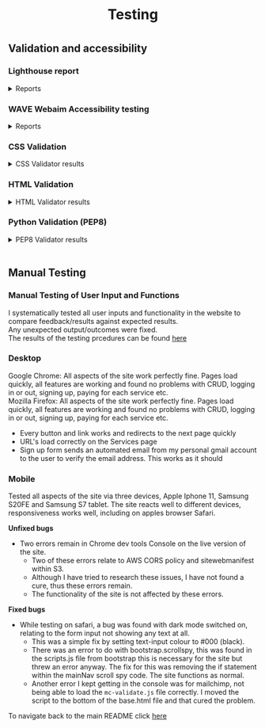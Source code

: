 <h1 align=center>Testing</h1>

#
## **Validation and accessibility**

### **Lighthouse report**
<details>
  <summary>Reports</summary>
  
  All pages of the app were tested using the lighthouse function built in to the Google Chrome browser on incognito mode.
  
  <img width="400" src="static/assets/images/TESTING-images/homepageLighthouse.png"><br>
  <img width="400" src="static/assets/images/TESTING-images/loginLighthouse.png"><br>
  <img width="400" src="static/assets/images/TESTING-images/signupLighthouse.png"><br>
  <img width="400" src="static/assets/images/TESTING-images/servicespageLighthouse.png"><br>
  <img width="400" src="static/assets/images/TESTING-images/servicedetailpageLighthouse.png"><br>
  <img width="400" src="static/assets/images/TESTING-images/profilepageLighthouse.png"><br>
  <img width="400" src="static/assets/images/TESTING-images/signuplinkissueLighthouse.png"><br>
 
  
  The low best practices score on `Home` with 83, is due to the main image aspect ratio<br>
  The low best SEO score on `Signup` with 89, is due to the link text not being descriptive enough, it simply says `here` within the pargraph. I do not consider this an issue for the user
  

</details>
  
### **WAVE Webaim Accessibility testing**
<details>
  <summary>Reports</summary>

  ### **Accessibility report**
  The WAVE tool was used to test all pages on the app.<br>
  Some errors repeat over each page tested, these were due to the social links not having text as they are fontawesome links.<br>
  I also received some contrast errors on some of the pages. This is due to the green text on purple background.<br>
  I did receive an error for alt text on the main image as `'suspicious'`, <br>I changed it from 'image of an audi r8 in the dark'
  to 'Audi R8 in the dark', it liked that.<br>
  - Links to the individual results:  
    
    
  * [link to home page WAVE result](https://wave.webaim.org/report#/https://motor-werks.herokuapp.com/)  
  * [link to login page WAVE result](https://wave.webaim.org/report#/https://motor-werks.herokuapp.com/accounts/login/)  
  * [link to signup page WAVE result](https://wave.webaim.org/report#/https://motor-werks.herokuapp.com/accounts/signup/)  
  * [link to services page WAVE result](https://wave.webaim.org/report#/https://motor-werks.herokuapp.com/services/)  
  * [link to service-detail page WAVE result](https://wave.webaim.org/report#/https://motor-werks.herokuapp.com/services/services_detail/4/)

  There were 2 parts of the site that were inaccesible and due to this I was unable to check them with the tool.
  * These were:
    - Payments page, Internal server error
    - User profile page, User must be signed in, WAVE wouldn't allow me to sign in
    
</details>

  ### **CSS Validation**
  <details>
  <summary>CSS Validator results</summary>

  * Only the custom CSS file was tested (style.css)<br>
    - If I test the entire site url, all of the bootstrap styles are also tested but still pass.<br>
  <img width="600" src="static/assets/images/TESTING-images/cssvalidation.png">
  
  </details>
  
 ### **HTML Validation**  
  <details>
  <summary>HTML Validator results</summary>

  * All HTML was passed through the validator retreived from the source code within devtools on Chrome.<br>
    - Three minor warnings remain:
        - Mailchimp javascript 
        - Amazon Javascript
        - Section heading requires h2-h6 element

  * [link to w3c validator result](https://validator.w3.org/nu/?doc=https%3A%2F%2Fmotor-werks.herokuapp.com%2F)
  
  </details>
  
 ### **Python Validation (PEP8)**
  <details>
  <summary>PEP8 Validator results</summary>

###  **Motor-werks App**

<p float="left">
        <img src="static/assets/images/TESTING-images/PEP8-images/motorwerks-asgi-pep8.png" width="300" height="300"/>
        <img src="static/assets/images/TESTING-images/PEP8-images/motorwerks-settings-pep8.png" width="300" height="300"/>
        <img src="static/assets/images/TESTING-images/PEP8-images/motorwerks-wsgi-pep8.png" width="300" height="300"/>
        <img src="static/assets/images/TESTING-images/PEP8-images/motorwerks-views-pep8.png" width="300" height="300"/>
        <img src="static/assets/images/TESTING-images/PEP8-images/motorwerks-urls-pep8.png" width="300" height="300"/>
</p>

All files for Motor-werks passed through PEP8 without errors

###  **Home App**

<p float="left">
        <img src="static/assets/images/TESTING-images/PEP8-images/home-views.png" width="300" height="300"/>
        <img src="static/assets/images/TESTING-images/PEP8-images/home-urls.png" width="300" height="300"/>
</p>

All files for home app passed through PEP8 without errors

### **Payments App**

<p float="left">
        <img src="static/assets/images/TESTING-images/PEP8-images/payments-urls-pep8.png" width="300" height="300"/>
        <img src="static/assets/images/TESTING-images/PEP8-images/payments-views-pep8.png" width="300" height="300"/>
</p>

All files for Payments app passed through PEP8 without errors

### **Profiles App**

<p float="left">
        <img src="static/assets/images/TESTING-images/PEP8-images/profiles-admin-pep8.png" width="300" height="300"/>
        <img src="static/assets/images/TESTING-images/PEP8-images/profiles-apps-pep8.png" width="300" height="300"/>
        <img src="static/assets/images/TESTING-images/PEP8-images/profiles-forms-pep8.png" width="300" height="300"/>
        <img src="static/assets/images/TESTING-images/PEP8-images/profiles-models-pep8.png" width="300" height="300"/>
        <img src="static/assets/images/TESTING-images/PEP8-images/profiles-urls-pep8.png" width="300" height="300"/>
        <img src="static/assets/images/TESTING-images/PEP8-images/profiles-views-pep8.png" width="300" height="300"/>
</p>

All files for Profiles app passed through PEP8 without errors

### **Services App**

<p float="left">
        <img src="static/assets/images/TESTING-images/PEP8-images/services-admin-pep8.png" width="300" height="300"/>
        <img src="static/assets/images/TESTING-images/PEP8-images/services-apps-pep8.png" width="300" height="300"/>
        <img src="static/assets/images/TESTING-images/PEP8-images/services-models-pep8.png" width="300" height="300"/>
        <img src="static/assets/images/TESTING-images/PEP8-images/services-urls-pep8.png" width="300" height="300"/>
        <img src="static/assets/images/TESTING-images/PEP8-images/services-views-pep8.png" width="300" height="300"/>
</p>

All files for Services app passed through PEP8 without errors

### **Misc**

* Django created manage.py<br>
* Custom created custom_storages.py<br>

<p float="left">
        <img src="static/assets/images/TESTING-images/PEP8-images/customstorages-pep8.png" width="300" height="300"/>
        <img src="static/assets/images/TESTING-images/PEP8-images/managepy-pep8.png" width="300" height="300"/>
        
</p>
All remaining root directory files passed through PEP8 without errors
</details>
<br>

## **Manual Testing**

### Manual Testing of User Input and Functions  
  I systematically tested all user inputs and functionality in the website to compare feedback/results against expected results.  
  Any unexpected output/outcomes were fixed.  
  The results of the testing prcedures can be found [here](https://docs.google.com/spreadsheets/d/1MXG4cFjO-vgku2RB4azp_uSs3hObE3Ms83dnKNmJe8w/edit#gid=0)

### Desktop
  
  Google Chrome: All aspects of the site work perfectly fine. Pages load quickly, all features are working and found no problems with CRUD, logging in or out, signing up, paying for each service etc.<br>
  Mozilla Firefox: All aspects of the site work perfectly fine. Pages load quickly, all features are working and found no problems with CRUD, logging in or out, signing up, paying for each service etc.<br>

  * Every button and link works and redirects to the next page quickly<br>
  * URL's load correctly on the Services page<br>
  * Sign up form sends an automated email from my personal gmail account to the user to verify the email address. This works as it should
  

### Mobile

  Tested all aspects of the site via three devices, Apple Iphone 11, Samsung S20FE and Samsung S7 tablet. The site reacts well to different devices, responsiveness works well, including on apples browser Safari.


**Unfixed bugs**

* Two errors remain in Chrome dev tools Console on the live version of the site. <br>
    - Two of these errors relate to AWS CORS policy and sitewebmanifest within S3.<br>
    - Although I have tried to research these issues, I have not found a cure, thus these errors remain.<br>
    - The functionality of the site is not affected by these errors.<br>

**Fixed bugs**

* While testing on safari, a bug was found with dark mode switched on, relating to the form input not showing any text at all.
    - This was a simple fix by setting text-input colour to #000 (black).<br>
    - There was an error to do with bootstrap.scrollspy, this was found in the scripts.js file from bootstrap this is necessary for the site but threw an error anyway. The fix for this was removing the if statement within the mainNav scroll spy code. The site functions as normal.<br>
    - Another error I kept getting in the console was for mailchimp, not being able to load the `mc-validate.js` file correctly. I moved the script to the bottom of the base.html file and that cured the problem.

To navigate back to the main README click [here](README.md)